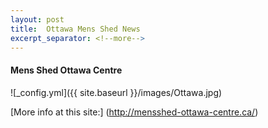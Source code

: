 ```yaml
---
layout: post
title:  Ottawa Mens Shed News
excerpt_separator: <!--more-->
---
```


#### Mens Shed Ottawa Centre

![_config.yml]({{ site.baseurl }}/images/Ottawa.jpg)

[More info at this site:] (http://mensshed-ottawa-centre.ca/)
